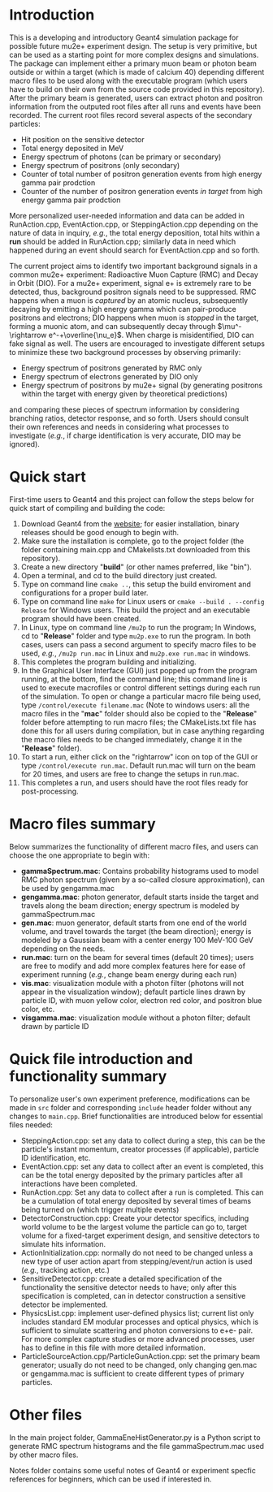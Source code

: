 # Introduction
This is a developing and introductory Geant4 simulation package for possible future mu2e+ experiment design. The setup is very primitive, but can be used as a starting point for more complex designs and simulations. The package can implement either a primary muon beam or photon beam outside or within a target (which is made of calcium 40) depending different macro files to be used along with the executable program (which users have to build on their own from the source code provided in this repository). After the primary beam is generated, users can extract photon and positron information from the outputed root files after all runs and events have been recorded. The current root files record several aspects of the secondary particles:

- Hit position on the sensitive detector
- Total energy deposited in MeV
- Energy spectrum of photons (can be primary or secondary)
- Energy spectrum of positrons (only secondary)
- Counter of total number of positron generation events from high energy gamma pair prodction
- Counter of the number of positron generation events *in target* from high energy gamma pair prodction

More personalized user-needed information and data can be added in RunAction.cpp, EventAction.cpp, or SteppingAction.cpp depending on the nature of data in inquiry, *e.g.*, the total energy deposition, total hits within a **run** should be added in RunAction.cpp; similarly data in need which happened during an event should search for EventAction.cpp and so forth.

The current project aims to identify two important background signals in a common mu2e+ experiment: Radioactive Muon Capture (RMC) and Decay in Orbit (DIO). For a mu2e+ experiment, signal e+ is extremely rare to be detected, thus, background positron signals need to be suppressed. RMC happens when a muon is _captured_ by an atomic nucleus, subsequently decaying by emitting a high energy gamma which can pair-produce positrons and electrons; DIO happens when muon is _stopped_ in the target, forming a muonic atom, and can subsequently decay through $\mu^-\rightarrow e^-+\overline{\nu_e}$. When charge is misidentified, DIO can fake signal as well. The users are encouraged to investigate different setups to minimize these two background processes by observing primarily:

- Energy spectrum of positrons generated by RMC only
- Energy spectrum of electrons generated by DIO only
- Energy spectrum of positrons by mu2e+ signal (by generating positrons within the target with energy given by theoretical predictions)

and comparing these pieces of spectrum information by considering branching ratios, detector response, and so forth. Users should consult their own references and needs in considering what processes to investigate (_e.g._, if charge identification is very accurate, DIO may be ignored).

# Quick start
First-time users to Geant4 and this project can follow the steps below for quick start of compiling and building the code:
1. Download Geant4 from the [website](https://geant4.web.cern.ch/download/11.2.2.html); for easier installation, binary releases should be good enough to begin with.
2. Make sure the installation is complete, go to the project folder (the folder containing main.cpp and CMakelists.txt downloaded from this repository).
3. Create a new directory "__build__" (or other names preferred, like "bin").
4. Open a terminal, and cd to the build directory just created.
5. Type on command line `cmake ..`, this setup the build enviroment and configurations for a proper build later.
6. Type on command line `make` for Linux users or `cmake --build . --config Release` for Windows users. This build the project and an executable program should have been created.
7. In Linux, type on command line `/mu2p` to run the program; In Windows, cd to "__Release__" folder and type `mu2p.exe` to run the program. In both cases, users can pass a second argument to specify macro files to be used, _e.g._, `/mu2p run.mac` in Linux and `mu2p.exe run.mac` in windows.
8. This completes the program building and initializing.
9. In the Graphical User Interface (GUI) just popped up from the program running, at the bottom, find the command line; this command line is used to execute macrofiles or control different settings during each run of the simulation. To open or change a particular macro file being used, type `/control/execute filename.mac` (Note to windows users: all the macro files in the "__mac__" folder should also be copied to the "__Release__" folder before attempting to run macro files; the CMakeLists.txt file has done this for all users during compilation, but in case anything regarding the macro files needs to be changed immediately, change it in the "__Release__" folder).
10. To start a run, either click on the "rightarrow" icon on top of the GUI or type `/control/execute run.mac`. Default run.mac will turn on the beam for 20 times, and users are free to change the setups in run.mac.
11. This completes a run, and users should have the root files ready for post-processing.

# Macro files summary
Below summarizes the functionality of different macro files, and users can choose the one appropriate to begin with:

- __gammaSpectrum.mac__: Contains probability histograms used to model RMC photon spectrum (given by a so-called closure approximation), can be used by gengamma.mac
- __gengamma.mac__: photon generator, default starts inside the target and travels along the beam direction; energy spectrum is modeled by gammaSpectrum.mac
- __gen.mac__: muon generator, default starts from one end of the world volume, and travel towards the target (the beam direction); energy is modeled by a Gaussian beam with a center energy 100 MeV-100 GeV depending on the needs.
- __run.mac__: turn on the beam for several times (default 20 times); users are free to modify and add more complex features here for ease of experiment running (_e.g._, change beam energy during each run)
- __vis.mac__: visualization module with a photon filter (photons will not appear in the visualization window); default particle lines drawn by particle ID, with muon yellow color, electron red color, and positron blue color, etc.
- __visgamma.mac__: visualization module without a photon filter; default drawn by particle ID

# Quick file introduction and functionality summary
To personalize user's own experiment preference, modifications can be made in `src` folder and corresponding `include` header folder without any changes to `main.cpp`. Brief functionalities are introduced below for essential files needed:

- SteppingAction.cpp: set any data to collect during a step, this can be the particle's instant momentum, creator processes (if applicable), particle ID identification, etc.
- EventAction.cpp: set any data to collect after an event is completed, this can be the total energy deposited by the primary particles after all interactions have been completed.
- RunAction.cpp: Set any data to collect after a run is completed. This can be a cumulation of total energy deposited by several times of beams being turned on (which trigger multiple events)
- DetectorConstruction.cpp: Create your detector specifics, including world volume to be the largest volume the particle can go to, target volume for a fixed-target experiment design, and sensitive detectors to simulate hits information.
- ActionInitialization.cpp: normally do not need to be changed unless a new type of user action apart from stepping/event/run action is used (_e.g._, tracking action, etc.)
- SensitiveDetector.cpp: create a detailed specification of the functionality the sensitive detector needs to have; only after this specification is completed, can in detector construction a sensitive detector be implemented.
- PhysicsList.cpp: implement user-defined physics list; current list only includes standard EM modular processes and optical physics, which is sufficient to simulate scattering and photon conversions to e+e- pair. For more complex capture studies or more advanced processes, user has to define in this file with more detailed information.
- ParticleSourceAction.cpp/ParticleGunAction.cpp: set the primary beam generator; usually do not need to be changed, only changing gen.mac or gengamma.mac is sufficient to create different types of primary particles.

# Other files
In the main project folder, GammaEneHistGenerator.py is a Python script to generate RMC spectrum histograms and the file gammaSpectrum.mac used by other macro files.

Notes folder contains some useful notes of Geant4 or experiment specfic references for beginners, which can be used if interested in.

